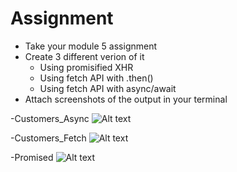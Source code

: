 # Assignment

- Take your module 5 assignment
- Create 3 different verion of it
  - Using promisified XHR
  - Using fetch API with .then()
  - Using fetch API with async/await
- Attach screenshots of the output in your terminal

-Customers_Async
![Alt text](../../../../../../C:/Users/Finicky/xml-and-js/module-09/assets/customers_async.png)

-Customers_Fetch
![Alt text](../../../../../../C:/Users/Finicky/xml-and-js/module-09/assets/customers_fetch.png)

-Promised
![Alt text](../../../../../../C:/Users/Finicky/xml-and-js/module-09/assets/promised.png)